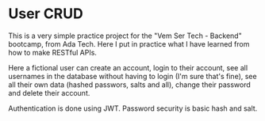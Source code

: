 # User CRUD

This is a very simple practice project for the "Vem Ser Tech - Backend" bootcamp, from Ada Tech. Here I put in practice what I have learned from how to make RESTful APIs.

Here a fictional user can create an account, login to their account, see all usernames in the database without having to login (I'm sure that's fine), see all their own data (hashed passwors, salts and all), change their password and delete their account.

Authentication is done using JWT. Password security is basic hash and salt.